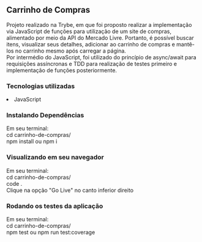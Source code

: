 <h2>Carrinho de Compras</h2>

Projeto realizado na Trybe, em que foi proposto realizar a implementação via JavaScript de funções para utilização de um site de compras, alimentado por meio da API do Mercado Livre. Portanto, é possível buscar itens, visualizar seus detalhes, adicionar ao carrinho de compras e mantê-los no carrinho mesmo após carregar a página. </br>
Por intermédio do JavaScript, foi utilizado do princípio de async/await para requisições assíncronas e TDD para realização de testes primeiro e implementação de funções posteriormente.

<h3>Tecnologias utilizadas</h3>

<li>JavaScript</li>

<h3>Instalando Dependências</h3>

Em seu terminal:</br> 
cd carrinho-de-compras/</br>
npm install ou npm i

<h3>Visualizando em seu navegador</h3>

Em seu terminal:</br>
cd carrinho-de-compras/</br>
code .</br>
Clique na opção "Go Live" no canto inferior direito

<h3>Rodando os testes da aplicação</h3>

Em seu terminal:</br>
cd carrinho-de-compras/</br>
npm test ou npm run test:coverage


